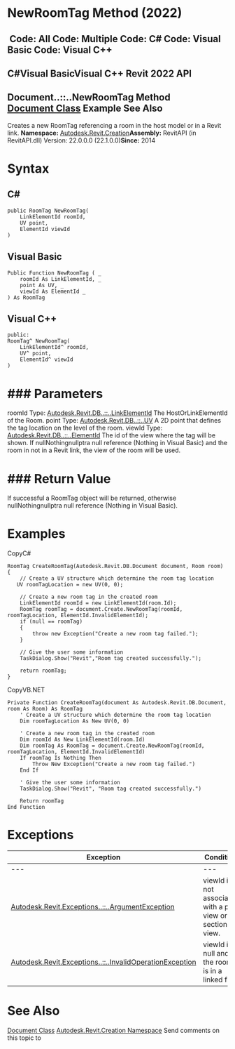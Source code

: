 # NewRoomTag Method (2022)

﻿
 Code: All Code: Multiple Code: C# Code: Visual Basic Code: Visual C++   
---  
C#Visual BasicVisual C++
Revit 2022 API  
---  
Document..::..NewRoomTag Method   
[Document Class](ab1718f9-45fb-b3d3-827e-32ff81cf929c.md "Document Class") Example See Also  
---  
Creates a new RoomTag referencing a room in the host model or in a Revit link. 
**Namespace:** [Autodesk.Revit.Creation](ded320da-058a-4edd-0418-0582389559a7.md "Autodesk.Revit.Creation Namespace")**Assembly:** RevitAPI (in RevitAPI.dll) Version: 22.0.0.0 (22.1.0.0)**Since:** 2014
# Syntax
C#  
---  
```text
public RoomTag NewRoomTag(
	LinkElementId roomId,
	UV point,
	ElementId viewId
)
```
  
Visual Basic  
---  
```text
Public Function NewRoomTag ( _
	roomId As LinkElementId, _
	point As UV, _
	viewId As ElementId _
) As RoomTag
```
  
Visual C++  
---  
```text
public:
RoomTag^ NewRoomTag(
	LinkElementId^ roomId, 
	UV^ point, 
	ElementId^ viewId
)
```
  
# ### Parameters
roomId
    Type: [Autodesk.Revit.DB..::..LinkElementId](6e18abde-8787-9906-8576-ab0c9c5432c6.md "LinkElementId Class") The HostOrLinkElementId of the Room. 
point
    Type: [Autodesk.Revit.DB..::..UV](1724be37-059b-91ff-aa74-d1508082f76d.md "UV Class") A 2D point that defines the tag location on the level of the room. 
viewId
    Type: [Autodesk.Revit.DB..::..ElementId](44f3f7b1-3229-3404-93c9-dc5e70337dd6.md "ElementId Class") The id of the view where the tag will be shown. If nullNothingnullptra null reference (Nothing in Visual Basic) and the room in not in a Revit link, the view of the room will be used.
# ### Return Value
If successful a RoomTag object will be returned, otherwise nullNothingnullptra null reference (Nothing in Visual Basic).
# Examples
CopyC#
```text
RoomTag CreateRoomTag(Autodesk.Revit.DB.Document document, Room room)
{
    // Create a UV structure which determine the room tag location
   UV roomTagLocation = new UV(0, 0); 

    // Create a new room tag in the created room
    LinkElementId roomId = new LinkElementId(room.Id);
    RoomTag roomTag = document.Create.NewRoomTag(roomId, roomTagLocation, ElementId.InvalidElementId);
    if (null == roomTag)
    {
        throw new Exception("Create a new room tag failed.");
    }

    // Give the user some information
    TaskDialog.Show("Revit","Room tag created successfully.");

    return roomTag;
}
```

CopyVB.NET
```text
Private Function CreateRoomTag(document As Autodesk.Revit.DB.Document, room As Room) As RoomTag
    ' Create a UV structure which determine the room tag location
    Dim roomTagLocation As New UV(0, 0)

    ' Create a new room tag in the created room
    Dim roomId As New LinkElementId(room.Id)
    Dim roomTag As RoomTag = document.Create.NewRoomTag(roomId, roomTagLocation, ElementId.InvalidElementId)
    If roomTag Is Nothing Then
        Throw New Exception("Create a new room tag failed.")
    End If

    ' Give the user some information
    TaskDialog.Show("Revit", "Room tag created successfully.")

    Return roomTag
End Function
```

# Exceptions
| Exception | Condition |
| --- | --- |
| --- | --- |
| [Autodesk.Revit.Exceptions..::..ArgumentException](2e6e4206-97a8-dd4b-df5d-4269f4bb6088.md "ArgumentException Class") | viewId is not associated with a plan view or section view. |
| [Autodesk.Revit.Exceptions..::..InvalidOperationException](9e715f03-3884-e539-4dd6-8d7545733adc.md "InvalidOperationException Class") | viewId is null and the room is in a linked file. |

# See Also
[Document Class](ab1718f9-45fb-b3d3-827e-32ff81cf929c.md "Document Class")
[Autodesk.Revit.Creation Namespace](ded320da-058a-4edd-0418-0582389559a7.md "Autodesk.Revit.Creation Namespace")
Send comments on this topic to 